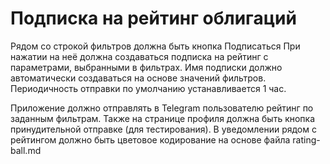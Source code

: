# Подписка на рейтинг облигаций

Рядом со строкой фильтров должна быть кнопка Подписаться
При нажатии на неё должна создаваться подписка на рейтинг с параметрами, выбранными в фильтрах.
Имя подписки должно автоматически создаваться на основе значений фильтров.
Периодичность отправки по умолчанию устанавливается 1 час.

Приложение должно отправлять в Telegram пользователю рейтинг по заданным фильтрам.
Также на странице профиля должна быть кнопка принудительной отправке (для тестирования).
В уведомлении рядом с рейтингом должно быть цветовое кодирование на основе файла rating-ball.md
